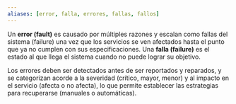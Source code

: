 ```yaml
---
aliases: [error, falla, errores, fallas, fallos]
---
```


Un **error (fault)** es causado por múltiples razones y escalan como fallas del sistema (failure) una vez que los servicios se ven afectados hasta el punto que ya no cumplen con sus especificaciones.
Una **falla (failure)** es el estado al que llega el sistema cuando no puede lograr su objetivo.

Los errores deben ser detectados antes de ser reportados y reparados, y se categorizan acorde a la severidad (crítico, mayor, menor) y al impacto en el servicio (afecta o no afecta), lo que permite establecer las estrategias para recuperarse (manuales o automáticas).